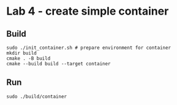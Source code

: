 # Lab 4 - create simple container
## Build
```
sudo ./init_container.sh # prepare environment for container
mkdir build
cmake . -B build
cmake --build build --target container
```
## Run
```
sudo ./build/container
```